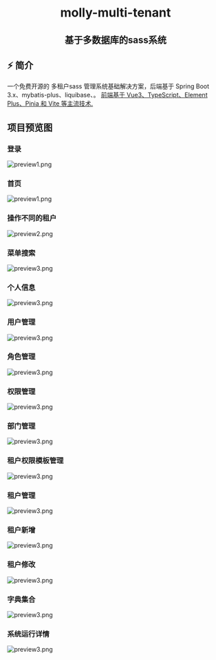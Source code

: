 <div align="center">
  <h1>molly-multi-tenant</h1>
  <h2>基于多数据库的sass系统</h2>
</div>

## ⚡ 简介

一个免费开源的 多租户sass 管理系统基础解决方案，后端基于 Spring Boot 3.x、mybatis-plus、liquibase、。
[前端基于 Vue3、TypeScript、Element Plus、Pinia 和 Vite 等主流技术.](https://github.com/un-pany/v3-admin-vite)

## 项目预览图

### 登录
![preview1.png](./docs/login.png)

### 首页
![preview1.png](./docs/1.png)

### 操作不同的租户
![preview2.png](./docs/2.png)

### 菜单搜索
![preview3.png](./docs/3.png)

### 个人信息
![preview3.png](./docs/4.png)

### 用户管理
![preview3.png](./docs/5.png)

### 角色管理
![preview3.png](./docs/6.png)

### 权限管理
![preview3.png](./docs/7.png)

### 部门管理
![preview3.png](./docs/8.png)

### 租户权限模板管理
![preview3.png](./docs/9.png)

### 租户管理
![preview3.png](./docs/10.png)

### 租户新增
![preview3.png](./docs/11.png)

### 租户修改
![preview3.png](./docs/12.png)

### 字典集合
![preview3.png](./docs/13.png)

### 系统运行详情
![preview3.png](./docs/14.png)

